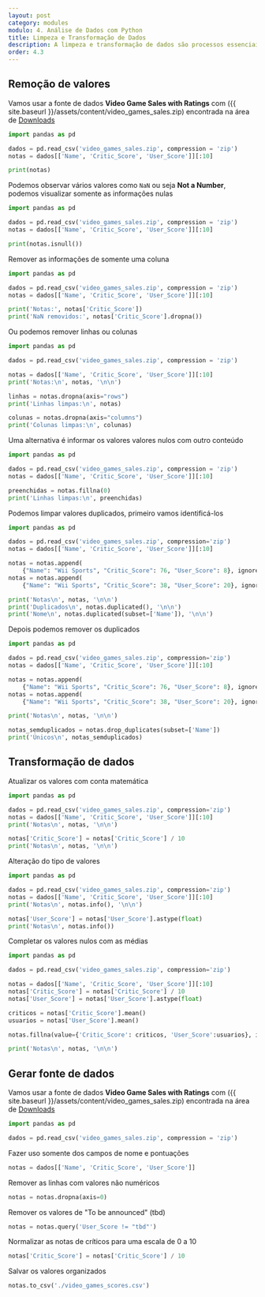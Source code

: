 ```yaml
---
layout: post
category: modules
modulo: 4. Análise de Dados com Python
title: Limpeza e Transformação de Dados
description: A limpeza e transformação de dados são processos essenciais na análise de dados, que envolvem a preparação e organização dos dados brutos para que possam ser usados efetivamente em análises e modelagem estatística
order: 4.3
---
```


## Remoção de valores

Vamos usar a fonte de dados **Video Game Sales with Ratings** com ({{ site.baseurl }}/assets/content/video_games_sales.zip) encontrada na área de [Downloads](/downloads)

```python
import pandas as pd

dados = pd.read_csv('video_games_sales.zip', compression = 'zip')
notas = dados[['Name', 'Critic_Score', 'User_Score']][:10]

print(notas)
```

Podemos observar vários valores como `NaN` ou seja **Not a Number**, podemos visualizar somente as informações nulas

```python
import pandas as pd

dados = pd.read_csv('video_games_sales.zip', compression = 'zip')
notas = dados[['Name', 'Critic_Score', 'User_Score']][:10]

print(notas.isnull())
```

Remover as informações de somente uma coluna

```python
import pandas as pd

dados = pd.read_csv('video_games_sales.zip', compression = 'zip')
notas = dados[['Name', 'Critic_Score', 'User_Score']][:10]

print('Notas:', notas['Critic_Score'])
print('NaN removidos:', notas['Critic_Score'].dropna())
```

Ou podemos remover linhas ou colunas

```python
import pandas as pd

dados = pd.read_csv('video_games_sales.zip', compression = 'zip')

notas = dados[['Name', 'Critic_Score', 'User_Score']][:10]
print('Notas:\n', notas, '\n\n')

linhas = notas.dropna(axis="rows")
print('Linhas limpas:\n', notas)

colunas = notas.dropna(axis="columns")
print('Colunas limpas:\n', colunas)
```

Uma alternativa é informar os valores valores nulos com outro conteúdo

```python
import pandas as pd

dados = pd.read_csv('video_games_sales.zip', compression = 'zip')
notas = dados[['Name', 'Critic_Score', 'User_Score']][:10]

preenchidas = notas.fillna(0)
print('Linhas limpas:\n', preenchidas)
```

Podemos limpar valores duplicados, primeiro vamos identificá-los

```python
import pandas as pd

dados = pd.read_csv('video_games_sales.zip', compression='zip')
notas = dados[['Name', 'Critic_Score', 'User_Score']][:10]

notas = notas.append(
    {"Name": "Wii Sports", "Critic_Score": 76, "User_Score": 8}, ignore_index=True)
notas = notas.append(
    {"Name": "Wii Sports", "Critic_Score": 38, "User_Score": 20}, ignore_index=True)

print('Notas\n', notas, '\n\n')
print('Duplicados\n', notas.duplicated(), '\n\n')
print('Nome\n', notas.duplicated(subset=['Name']), '\n\n')
```

Depois podemos remover os duplicados

```python
import pandas as pd

dados = pd.read_csv('video_games_sales.zip', compression='zip')
notas = dados[['Name', 'Critic_Score', 'User_Score']][:10]

notas = notas.append(
    {"Name": "Wii Sports", "Critic_Score": 76, "User_Score": 8}, ignore_index=True)
notas = notas.append(
    {"Name": "Wii Sports", "Critic_Score": 38, "User_Score": 20}, ignore_index=True)

print('Notas\n', notas, '\n\n')

notas_semduplicados = notas.drop_duplicates(subset=['Name'])
print('Únicos\n', notas_semduplicados)
```

## Transformação de dados

Atualizar os valores com conta matemática

```python
import pandas as pd

dados = pd.read_csv('video_games_sales.zip', compression='zip')
notas = dados[['Name', 'Critic_Score', 'User_Score']][:10]
print('Notas\n', notas, '\n\n')

notas['Critic_Score'] = notas['Critic_Score'] / 10
print('Notas\n', notas, '\n\n')
```

Alteração do tipo de valores

```python
import pandas as pd

dados = pd.read_csv('video_games_sales.zip', compression='zip')
notas = dados[['Name', 'Critic_Score', 'User_Score']][:10]
print('Notas\n', notas.info(), '\n\n')

notas['User_Score'] = notas['User_Score'].astype(float)
print('Notas\n', notas.info())
```

Completar os valores nulos com as médias

```python
import pandas as pd

dados = pd.read_csv('video_games_sales.zip', compression='zip')

notas = dados[['Name', 'Critic_Score', 'User_Score']][:10]
notas['Critic_Score'] = notas['Critic_Score'] / 10
notas['User_Score'] = notas['User_Score'].astype(float)

criticos = notas['Critic_Score'].mean()
usuarios = notas['User_Score'].mean()

notas.fillna(value={'Critic_Score': criticos, 'User_Score':usuarios}, inplace=True)

print('Notas\n', notas, '\n\n')
```

## Gerar fonte de dados

Vamos usar a fonte de dados **Video Game Sales with Ratings** com ({{ site.baseurl }}/assets/content/video_games_sales.zip) encontrada na área de [Downloads](/downloads)

```python
import pandas as pd

dados = pd.read_csv('video_games_sales.zip', compression = 'zip')
```

Fazer uso somente dos campos de nome e pontuações

```python
notas = dados[['Name', 'Critic_Score', 'User_Score']]
```

Remover as linhas com valores não numéricos

```python
notas = notas.dropna(axis=0)
```

Remover os valores de "To be announced" (tbd)

```python
notas = notas.query('User_Score != "tbd"')
```

Normalizar as notas de críticos para uma escala de 0 a 10

```python
notas['Critic_Score'] = notas['Critic_Score'] / 10
```

Salvar os valores organizados

```python
notas.to_csv('./video_games_scores.csv')
```

